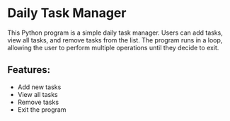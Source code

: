 # Daily Task Manager

This Python program is a simple daily task manager. Users can add tasks, view all tasks, and remove tasks from the list. The program runs in a loop, allowing the user to perform multiple operations until they decide to exit.

## Features:
- Add new tasks
- View all tasks
- Remove tasks
- Exit the program
